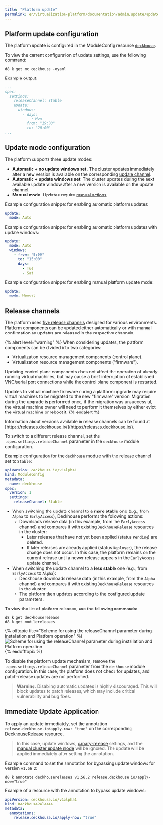 ```yaml
---
title: "Platform update"
permalink: en/virtualization-platform/documentation/admin/update/update.html
---
```


## Platform update configuration

The platform update is configured in the ModuleConfig resource [`deckhouse`](../../../reference/cr/moduleconfig.html).

To view the current configuration of update settings, use the following command:

```shell
d8 k get mc deckhouse -oyaml
```

Example output:

```yaml
...
spec:
  settings:
    releaseChannel: Stable
    update:
      windows:
        - days:
            - Mon
          from: "19:00"
          to: "20:00"
...
```

## Update mode configuration

The platform supports three update modes:

- **Automatic + no update windows set.** The cluster updates immediately after a new version is available on the corresponding [update channel](/products/virtualization-platform/documentation/admin/release-channels.html).
- **Automatic + update windows set.** The cluster updates during the next available update window after a new version is available on the update channel.
- **Manual mode.** Updates require [manual actions](./manual-update-mode.html).

Example configuration snippet for enabling automatic platform updates:

```yaml
update:
  mode: Auto
```

Example configuration snippet for enabling automatic platform updates with update windows:

```yaml
update:
  mode: Auto
  windows:
    - from: "8:00"
      to: "15:00"
      days:
        - Tue
        - Sat
```

Example configuration snippet for enabling manual platform update mode:

```yaml
update:
  mode: Manual
```

## Release channels

The platform uses [five release channels](/products/virtualization-platform/documentation/admin/release-channels.html) designed for various environments. Platform components can be updated either automatically or with manual confirmation as updates are released in the respective channels.

{% alert level="warning" %}
When considering updates, the platform components can be divided into two categories:

- Virtualization resource management components (control plane).
- Virtualization resource management components ("firmware").

Updating control plane components does not affect the operation of already running virtual machines, but may cause a brief interruption of established VNC/serial port connections while the control plane component is restarted.

Updates to virtual machine firmware during a platform upgrade may require virtual machines to be migrated to the new "firmware" version.
Migration during the upgrade is performed once, if the migration was unsuccessful, the virtual machine owner will need to perform it themselves by either evict the virtual machine or reboot it.
{% endalert %}

Information about versions available in release channels can be found at [https://releases.deckhouse.io/](https://releases.deckhouse.io/).

To switch to a different release channel, set the `.spec.settings.releaseChannel` parameter in the `deckhouse` module configuration.

Example configuration for the `deckhouse` module with the release channel set to `Stable`:

```yaml
apiVersion: deckhouse.io/v1alpha1
kind: ModuleConfig
metadata:
  name: deckhouse
spec:
  version: 1
  settings:
    releaseChannel: Stable
```

- When switching the update channel to a **more stable** one (e.g., from `Alpha` to `EarlyAccess`), Deckhouse performs the following actions:
  - Downloads release data (in this example, from the `EarlyAccess` channel) and compares it with existing `DeckhouseRelease` resources in the cluster:
    - Later releases that have not yet been applied (status `Pending`) are deleted.
    - If later releases are already applied (status `Deployed`), the release change does not occur. In this case, the platform remains on the current release until a newer release appears in the `EarlyAccess` update channel.
- When switching the update channel to a **less stable** one (e.g., from `EarlyAccess` to `Alpha`):
  - Deckhouse downloads release data (in this example, from the `Alpha` channel) and compares it with existing `DeckhouseRelease` resources in the cluster.
  - The platform then updates according to the configured update parameters.

To view the list of platform releases, use the following commands:

```shell
d8 k get deckhouserelease
d8 k get modulereleases
```

{% offtopic title="Scheme for using the releaseChannel parameter during installation and Platform operation" %}
![Scheme for using the releaseChannel parameter during installation and Platform operation](/../../../../images/common/deckhouse-update-process.png)
{% endofftopic %}

To disable the platform update mechanism, remove the `.spec.settings.releaseChannel` parameter from the `deckhouse` module configuration. In this case, the platform does not check for updates, and patch-release updates are not performed.

> **Warning.** Disabling automatic updates is highly discouraged. This will block updates to patch releases, which may include critical vulnerability and bug fixes.

## Immediate Update Application

To apply an update immediately, set the annotation `release.deckhouse.io/apply-now: "true"` on the corresponding [DeckhouseRelease](../../../reference/cr/deckhouserelease.html) resource.

> In this case, update windows, [canary-release](../../../reference/cr/deckhouserelease.html#deckhouserelease-v1alpha1-spec-applyafter) settings, and the [manual cluster update mode](../../reference/cr.html#parameters-update-disruptionapprovalmode) will be ignored. The update will be applied immediately after setting the annotation.

Example command to set the annotation for bypassing update windows for version `v1.56.2`:

```shell
d8 k annotate deckhousereleases v1.56.2 release.deckhouse.io/apply-now="true"
```

Example of a resource with the annotation to bypass update windows:

```yaml
apiVersion: deckhouse.io/v1alpha1
kind: DeckhouseRelease
metadata:
  annotations:
    release.deckhouse.io/apply-now: "true"
```
